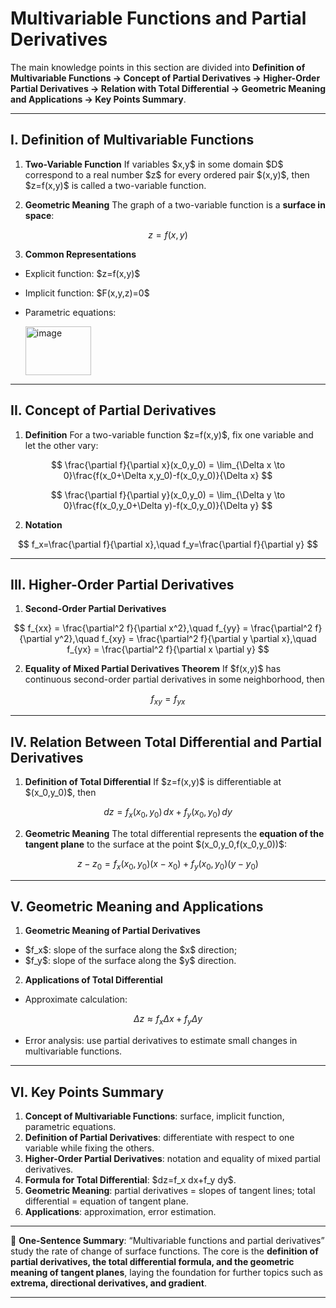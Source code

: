 

# Multivariable Functions and Partial Derivatives

The main knowledge points in this section are divided into **Definition of Multivariable Functions → Concept of Partial Derivatives → Higher-Order Partial Derivatives → Relation with Total Differential → Geometric Meaning and Applications → Key Points Summary**.

---

## I. Definition of Multivariable Functions

1. **Two-Variable Function**
   If variables \$x,y\$ in some domain \$D\$ correspond to a real number \$z\$ for every ordered pair \$(x,y)\$, then \$z=f(x,y)\$ is called a two-variable function.

2. **Geometric Meaning**
   The graph of a two-variable function is a **surface in space**:

$$
z=f(x,y)
$$

3. **Common Representations**

* Explicit function: \$z=f(x,y)\$
* Implicit function: \$F(x,y,z)=0\$
* Parametric equations:

  <img width="105" height="78" alt="image" src="https://github.com/user-attachments/assets/f542b917-7deb-4502-9fa7-42df8bbad507" />

---

## II. Concept of Partial Derivatives

1. **Definition**
   For a two-variable function \$z=f(x,y)\$, fix one variable and let the other vary:

$$
\frac{\partial f}{\partial x}(x_0,y_0) = \lim_{\Delta x \to 0}\frac{f(x_0+\Delta x,y_0)-f(x_0,y_0)}{\Delta x}
$$

$$
\frac{\partial f}{\partial y}(x_0,y_0) = \lim_{\Delta y \to 0}\frac{f(x_0,y_0+\Delta y)-f(x_0,y_0)}{\Delta y}
$$

2. **Notation**

$$
f_x=\frac{\partial f}{\partial x},\quad f_y=\frac{\partial f}{\partial y}
$$

---

## III. Higher-Order Partial Derivatives

1. **Second-Order Partial Derivatives**

$$
f_{xx} = \frac{\partial^2 f}{\partial x^2},\quad f_{yy} = \frac{\partial^2 f}{\partial y^2},\quad f_{xy} = \frac{\partial^2 f}{\partial y \partial x},\quad f_{yx} = \frac{\partial^2 f}{\partial x \partial y}
$$

2. **Equality of Mixed Partial Derivatives Theorem**
   If \$f(x,y)\$ has continuous second-order partial derivatives in some neighborhood, then

$$
f_{xy} = f_{yx}
$$

---

## IV. Relation Between Total Differential and Partial Derivatives

1. **Definition of Total Differential**
   If \$z=f(x,y)\$ is differentiable at \$(x\_0,y\_0)\$, then

$$
dz = f_x(x_0,y_0)\,dx + f_y(x_0,y_0)\,dy
$$

2. **Geometric Meaning**
   The total differential represents the **equation of the tangent plane** to the surface at the point \$(x\_0,y\_0,f(x\_0,y\_0))\$:

$$
z-z_0 = f_x(x_0,y_0)(x-x_0)+f_y(x_0,y_0)(y-y_0)
$$

---

## V. Geometric Meaning and Applications

1. **Geometric Meaning of Partial Derivatives**

* \$f\_x\$: slope of the surface along the \$x\$ direction;
* \$f\_y\$: slope of the surface along the \$y\$ direction.

2. **Applications of Total Differential**

* Approximate calculation:

$$
\Delta z \approx f_x\Delta x + f_y\Delta y
$$

* Error analysis: use partial derivatives to estimate small changes in multivariable functions.

---

## VI. Key Points Summary

1. **Concept of Multivariable Functions**: surface, implicit function, parametric equations.
2. **Definition of Partial Derivatives**: differentiate with respect to one variable while fixing the others.
3. **Higher-Order Partial Derivatives**: notation and equality of mixed partial derivatives.
4. **Formula for Total Differential**: \$dz=f\_x dx+f\_y dy\$.
5. **Geometric Meaning**: partial derivatives = slopes of tangent lines; total differential = equation of tangent plane.
6. **Applications**: approximation, error estimation.

---

📌 **One-Sentence Summary**:
“Multivariable functions and partial derivatives” study the rate of change of surface functions. The core is the **definition of partial derivatives, the total differential formula, and the geometric meaning of tangent planes**, laying the foundation for further topics such as **extrema, directional derivatives, and gradient**.

---



